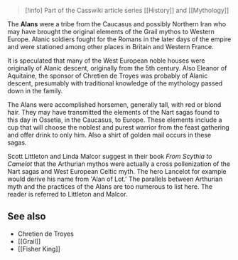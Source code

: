 
> [!info] Part of the Casswiki article series [[History]] and [[Mythology]]

The **Alans** were a tribe from the Caucasus and possibly Northern Iran who may have brought the original elements of the Grail mythos to Western Europe. Alanic soldiers fought for the Romans in the later days of the empire and were stationed among other places in Britain and Western France.

It is speculated that many of the West European noble houses were originally of Alanic descent, originally from the 5th century. Also Eleanor of Aquitaine, the sponsor of Chretien de Troyes was probably of Alanic descent, presumably with traditional knowledge of the mythology passed down in the family.

The Alans were accomplished horsemen, generally tall, with red or blond hair. They may have transmitted the elements of the Nart sagas found to this day in Ossetia, in the Caucasus, to Europe. These elements include a cup that will choose the noblest and purest warrior from the feast gathering and offer drink to only him. Also a shirt of golden mail occurs in these sagas.

Scott Littleton and Linda Malcor suggest in their book _From Scythia to Camelot_ that the Arthurian mythos were actually a cross pollenization of the Nart sagas and West European Celtic myth. The hero Lancelot for example would derive his name from 'Alan of Lot.' The parallels between Arthurian myth and the practices of the Alans are too numerous to list here. The reader is referred to Littleton and Malcor.

See also
--------

*   Chretien de Troyes
*   [[Grail]]
*   [[Fisher King]]